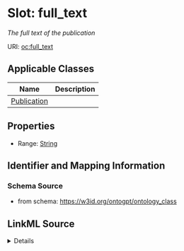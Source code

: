 # Slot: full_text
_The full text of the publication_


URI: [oc:full_text](http://w3id.org/ontogpt/ontology-class-templatefull_text)



<!-- no inheritance hierarchy -->




## Applicable Classes

| Name | Description |
| --- | --- |
[Publication](Publication.md) | 






## Properties

* Range: [String](String.md)







## Identifier and Mapping Information







### Schema Source


* from schema: https://w3id.org/ontogpt/ontology_class




## LinkML Source

<details>
```yaml
name: full_text
description: The full text of the publication
from_schema: https://w3id.org/ontogpt/ontology_class
rank: 1000
alias: full_text
owner: Publication
domain_of:
- Publication
range: string

```
</details>